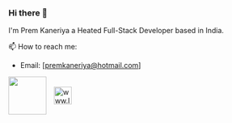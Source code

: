 ### Hi there 👋

I'm Prem Kaneriya a Heated Full-Stack Developer based in India.

📫 How to reach me:
- Email: [premkaneriya@hotmail.com]

<a href="https://twitter.com/_premkaneriya?t=t0S6foZq50brwlKAGajsXQ&s=09" target="blank"><img align="center" src="https://oyepriyansh.pages.dev/assets/github/readme/twitter.svg" alt="" title="Twitter" width="75"/></a> &ensp;
<a href="https://www.linkedin.com/in/prem-kaneriya-2aaa85223/" target="blank"><img align="center" src="https://oyepriyansh.pages.dev/assets/github/readme/linkedin.svg" alt="www.linkedin.com/in/prem-kaneriya-2aaa85223" title="Linkedin" width="35"/></a> &ensp;

<a href="" target="blank"  ><i class="fa-brands fa-instagram" style="color: #f01aff;"></i></a>

<a href="" target="blank"  ><i class="fa-brands fa-reddit-alien" style="color: #ff7300;"></i></a>

<a href="" target="blank"  ><i class="fa-brands fa-instagram" style="color: #ff00c8;"></i></i></a>

